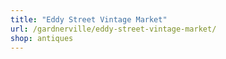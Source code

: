 ```yaml
---
title: "Eddy Street Vintage Market"
url: /gardnerville/eddy-street-vintage-market/
shop: antiques
---
```

